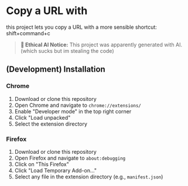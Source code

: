 # Copy a URL with
this project lets you copy a URL with a more sensible shortcut: shift+command+c

> **🤖 Ethical AI Notice:** This project was apparently generated with AI. (which sucks but im stealing the code)

## (Development) Installation

### Chrome

1. Download or clone this repository
2. Open Chrome and navigate to `chrome://extensions/`
3. Enable "Developer mode" in the top right corner
4. Click "Load unpacked"
5. Select the extension directory

### Firefox

1. Download or clone this repository
2. Open Firefox and navigate to `about:debugging`
3. Click on "This Firefox"
4. Click "Load Temporary Add-on..."
5. Select any file in the extension directory (e.g., `manifest.json`)
